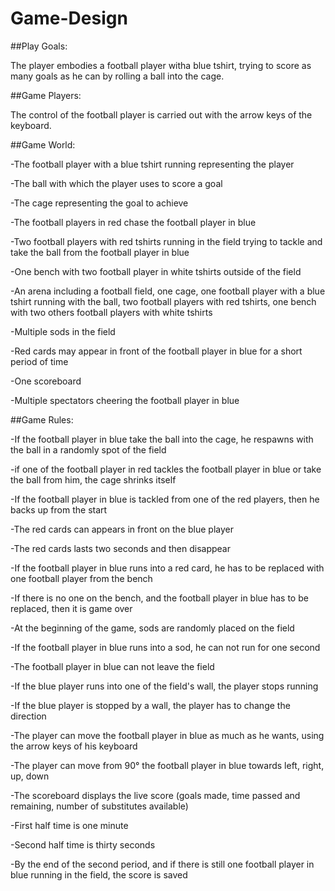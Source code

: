 # Game-Design


##Play Goals:

The player embodies a football player witha blue tshirt, trying to score as many goals as he can by rolling a ball into the cage.


##Game Players:

The control of the football player is carried out with the arrow keys of the keyboard.


##Game World:

-The football player with a blue tshirt running representing the player

-The ball with which the player uses to score a goal

-The cage representing the goal to achieve

-The football players in red chase the football player in blue

-Two football players with red tshirts running in the field trying to tackle and take the ball from the football player in blue

-One bench with two football player in white tshirts outside of the field

-An arena including a football field, one cage, one football player with a blue tshirt running with the ball, two football players with red tshirts, one bench with two others football players with white tshirts

-Multiple sods in the field

-Red cards may appear in front of the football player in blue for a short period of time

-One scoreboard

-Multiple spectators cheering the football player in blue


##Game Rules:

-If the football player in blue take the ball into the cage, he respawns with the ball in a randomly spot of the field

-if one of the football player in red tackles the football player in blue or take the ball from him, the cage shrinks itself

-If the football player in blue is tackled from one of the red players, then he backs up from the start

-The red cards can appears in front on the blue player

-The red cards lasts two seconds and then disappear

-If the football player in blue runs into a red card, he has to be replaced with one football player from the bench

-If there is no one on the bench, and the football player in blue has to be replaced, then it is game over

-At the beginning of the game, sods are randomly placed on the field

-If the football player in blue runs into a sod, he can not run for one second

-The football player in blue can not leave the field

-If the blue player runs into one of the field's wall, the player stops running

-If the blue player is stopped by a wall, the player has to change the direction

-The player can move the football player in blue as much as he wants, using the arrow keys of his keyboard

-The player can move from 90° the football player in blue towards left, right, up, down

-The scoreboard displays the live score (goals made, time passed and remaining, number of substitutes available)

-First half time is one minute

-Second half time is thirty seconds

-By the end of the second period, and if there is still one football player in blue running in the field, the score is saved
